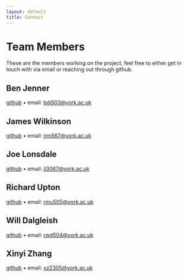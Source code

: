 ```yaml
---
layout: default
title: Contact
---
```


# Team Members

These are the members working on the project, feel free to either get in touch with via email or reaching out through github.

## Ben Jenner

[github](https://github.com/BenjaminDJ) • email: bdj503@york.ac.uk 

## James Wilkinson

[github](https://github.com/jamesrwilkinson) • email: jrm567@york.ac.uk

## Joe Lonsdale

[github](https://github.com/Joe-Lonsdale) • email: jl3067@york.ac.uk 

## Richard Upton

[github](https://github.com/Unprincipled) • email: rmu505@york.ac.uk

## Will Dalgleish

[github](https://github.com/TheWill10m) • email: rwd504@york.ac.uk

## Xinyi Zhang

[github](https://github.com/Xinyi-Z) • email: xz2305@york.ac.uk 